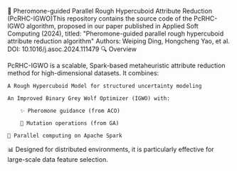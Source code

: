 🧬 Pheromone-guided Parallel Rough Hypercuboid Attribute Reduction (PcRHC-IGWO)This repository contains the source code of the PcRHC-IGWO algorithm, proposed in our paper published in Applied Soft Computing (2024), titled:
    "Pheromone-guided parallel rough hypercuboid attribute reduction algorithm"
    Authors: Weiping Ding, Hongcheng Yao, et al.
    DOI: 10.1016/j.asoc.2024.111479
🔍 Overview

PcRHC-IGWO is a scalable, Spark-based metaheuristic attribute reduction method for high-dimensional datasets. It combines:

    A Rough Hypercuboid Model for structured uncertainty modeling

    An Improved Binary Grey Wolf Optimizer (IGWO) with:

        ✨ Pheromone guidance (from ACO)

        🔀 Mutation operations (from GA)

    🧮 Parallel computing on Apache Spark

📊 Designed for distributed environments, it is particularly effective for large-scale data feature selection.
